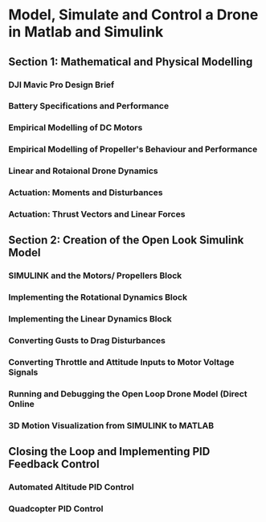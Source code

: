 # Model, Simulate and Control a Drone in Matlab and Simulink #

## Section 1: Mathematical and Physical Modelling #
### DJI Mavic Pro Design Brief ###
### Battery Specifications and Performance ###
### Empirical Modelling of DC Motors ###
### Empirical Modelling of Propeller's Behaviour and Performance ###
### Linear and Rotaional Drone Dynamics ###
### Actuation: Moments and Disturbances ###
### Actuation: Thrust Vectors and Linear Forces ###

## Section 2: Creation of the Open Look Simulink Model ##
### SIMULINK and the Motors/ Propellers Block ###
### Implementing the Rotational Dynamics Block ###
### Implementing the Linear Dynamics Block ###
### Converting Gusts to Drag Disturbances ###
### Converting Throttle and Attitude Inputs to Motor Voltage Signals ###
### Running and Debugging the Open Loop Drone Model (Direct Online ###
### 3D Motion Visualization from SIMULINK to MATLAB ###

## Closing the Loop and Implementing PID Feedback Control ##
### Automated Altitude PID Control ###
### Quadcopter PID Control ###